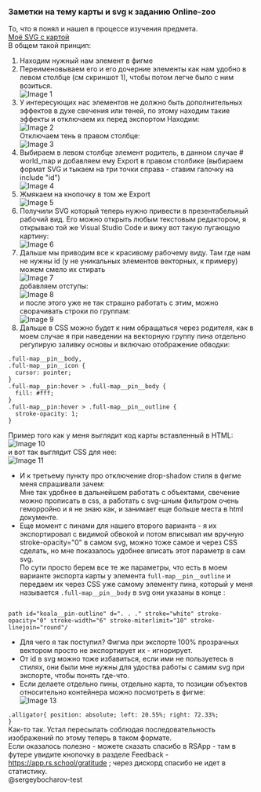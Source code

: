 ### Заметки на тему карты и svg к заданию Online-zoo

То, что я понял и нашел в процессе изучения предмета.
<br><a href="https://pastebin.com/c2MnhNEj" target="_blank">Моё SVG с картой</a><br>
В общем такой принцип:

1. Находим нужный нам элемент в фигме
2. Переименовываем его и его дочерние элементы как нам удобно в левом столбце (см скриншот 1), чтобы потом легче было с ним возиться.
   <br>![Image 1](1.png)
3. У интересующих нас элементов не должно быть дополнительных эффектов в духе свечения или теней, по этому находим такие эффекты и отключаем их перед экспортом
   Находим:
   <br>![Image 2](2.png)<br>
   Отключаем тень в правом столбце:
   <br>![Image 3](3.png)<br>
4. Выбираем в левом столбце элемент родитель, в данном случае # world_map
   и добавляем ему Export в правом столбике (выбираем формат SVG и тыкаем на три точки справа - ставим галочку на include "id")
   <br>![Image 4](4.png)
5. Жмякаем на кнопочку в том же Export
   <br>![Image 5](5.png)
6. Получили SVG который теперь нужно привести в презентабельный рабочий вид.
   Его можно открыть любым текстовым редактором, я открываю той же Visual Studio Code и вижу вот такую пугающую картину:
   <br>![Image 6](6.png)
7. Дальше мы приводим все к красивому рабочему виду. Там где нам не нужны id (у не уникальных элементов векторных, к примеру) можем смело их стирать
   <br>![Image 7](7.png)<br>добавляем отступы:
   <br>![Image 8](8.png)<br>
   и после этого уже не так страшно работать с этим, можно сворачивать строки по группам:
   <br>![Image 9](9.png)
8. Дальше в CSS можно будет к ним обращаться через родителя, как в моем случае я при наведении на векторную группу пина отдельно регулирую заливку основы и включаю отображение обводки:
<pre><code>.full-map__pin__body,
.full-map__pin__icon {
  cursor: pointer;
}
.full-map__pin:hover > .full-map__pin__body {
  fill: #fff;
}
.full-map__pin:hover > .full-map__pin__outline {
  stroke-opacity: 1;
}</code></pre>

Пример того как у меня выглядит код карты вставленный в HTML:
<br>![Image 10](11.png)<br>
и вот так выглядит CSS для нее:
<br>![Image 11](12.png)<br>
- И к третьему пункту про отключение drop-shadow стиля в фигме меня спрашивали зачем:
<br>Мне так удобнее в дальнейшем работать с объектами, свечение можно прописать в css, а работать с svg-шным фильтром очень геморройно и я не знаю как, и занимает еще больше места в html документе.
- Еще момент с пинами для нашего второго варианта - я их экспортировал с видимой обвокой и потом вписывал им вручную stroke-opacity="0" в самом svg, можно тоже самое и через CSS сделать, но мне показалось удобнее вписать этот параметр в сам svg.<br>
По сути просто берем все те же параметры, что есть в моем варианте экспорта карты у элемента <code>full-map__pin__outline</code> и передаем их через CSS уже самому элементу пина, который у меня называется <code>.full-map__pin__body</code>
в svg они указаны в конце <path> :

<code>
path id="koala__pin-outline" d=". . ." stroke="white" stroke-opacity="0" stroke-width="6" stroke-miterlimit="10" stroke-linejoin="round"/
</code>

- Для чего я так поступил? Фигма при экспорте 100% прозрачных вектором просто не экспортирует их - игнорирует.
- От id в svg можно тоже избавиться, если ими не пользуетесь в стилях, они были мне нужны для удоства работы с самим svg при экспорте, чтобы понять где-что.
- Если делаете отдельно пины, отдельно карта, то позиции объектов относительно контейнера можно посмотреть в фигме:
<br>![Image 13](13.jpg)<br>

<code>.alligator{
  position: absolute;
  left: 20.55%;
  right: 72.33%;
}</code>
<br>Как-то так. Устал пересылать соблюдая последовательность изображений по этому теперь в таком формате.<br>
Если оказалось полезно - можете сказать спасибо в RSApp - там в футере увидите кнопочку в разделе Feedback - <https://app.rs.school/gratitude> ; через дискорд спасибо не идет в статистику.
<br>@sergeybocharov-test

